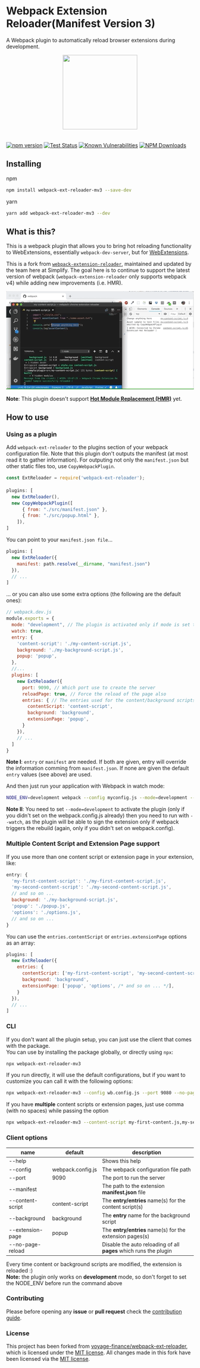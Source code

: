 # Webpack Extension Reloader(Manifest Version 3)

A Webpack plugin to automatically reload browser extensions during development.

<div align="center">
  <a href="https://github.com/webpack/webpack">
    <img width="200" height="200" src="https://webpack.js.org/assets/icon-square-big.svg">
  </a>
  <br>
  <br>
</div>
  
[![npm version](https://img.shields.io/npm/v/webpack-ext-reloader)](https://www.npmjs.com/package/webpack-ext-reloader-mv3)
[![Test Status](https://github.com//WebExp0528/webpack-ext-reloader/workflows/tests/badge.svg)](https://github.com/WebExp0528/webpack-ext-reloader/actions?query=branch%3Amaster)
[![Known Vulnerabilities](https://snyk.io/test/github/WebExp0528/webpack-ext-reloader/badge.svg)](https://snyk.io/test/github/WebExp0528/webpack-ext-reloader/)
[![NPM Downloads](https://img.shields.io/npm/dt/webpack-ext-reloader-mv3.svg)](https://www.npmjs.com/package/webpack-ext-reloader-mv3)

## Installing

npm

```bash
npm install webpack-ext-reloader-mv3 --save-dev
```

yarn

```bash
yarn add webpack-ext-reloader-mv3 --dev
```

## What is this?

This is a webpack plugin that allows you to bring hot reloading functionality to WebExtensions, essentially `webpack-dev-server`, but for [WebExtensions](https://developer.mozilla.org/en-US/docs/Mozilla/Add-ons/WebExtensions).

This is a fork from [`webpack-extension-reloader`](https://github.com/rubenspgcavalcante/webpack-extension-reloader), maintained and updated by the team here at Simplify. The goal here is to continue to support the latest version of webpack (`webpack-extension-reloader` only supports webpack v4) while adding new improvements (i.e. HMR).

![](.github/sample-gif.gif)

**Note**: This plugin doesn't support [**Hot Module Replacement (HMR)**](https://webpack.js.org/concepts/hot-module-replacement/) yet.

## How to use

### Using as a plugin

Add `webpack-ext-reloader` to the plugins section of your webpack configuration file. Note that this plugin don't outputs the manifest (at most read it to gather information).
For outputing not only the `manifest.json` but other static files too, use `CopyWebpackPlugin`.

```js
const ExtReloader = require('webpack-ext-reloader');

plugins: [
  new ExtReloader(),
  new CopyWebpackPlugin([
      { from: "./src/manifest.json" },
      { from: "./src/popup.html" },
    ]),
]
```

You can point to your `manifest.json file`...

```js
plugins: [
  new ExtReloader({
    manifest: path.resolve(__dirname, "manifest.json")
  }),
  // ...
]
```

... or you can also use some extra options (the following are the default ones):

```js
// webpack.dev.js
module.exports = {
  mode: "development", // The plugin is activated only if mode is set to development
  watch: true,
  entry: {
    'content-script': './my-content-script.js',
    background: './my-background-script.js',
    popup: 'popup',
  },
  //...
  plugins: [
    new ExtReloader({
      port: 9090, // Which port use to create the server
      reloadPage: true, // Force the reload of the page also
      entries: { // The entries used for the content/background scripts or extension pages
        contentScript: 'content-script',
        background: 'background',
        extensionPage: 'popup',
      }
    }),
    // ...
  ]
}
```

**Note I**: `entry` or `manifest` are needed. If both are given, entry will override the information comming from `manifest.json`. If none are given the default `entry` values (see above) are used.

And then just run your application with Webpack in watch mode:

```bash
NODE_ENV=development webpack --config myconfig.js --mode=development --watch 
```

**Note II**: You need to set `--mode=development` to activate the plugin (only if you didn't set on the webpack.config.js already) then you need to run with `--watch`, as the plugin will be able to sign the extension only if webpack triggers the rebuild (again, only if you didn't set on webpack.config).

### Multiple Content Script and Extension Page support

If you use more than one content script or extension page in your extension, like:

```js
entry: {
  'my-first-content-script': './my-first-content-script.js',
  'my-second-content-script': './my-second-content-script.js',
  // and so on ...
  background: './my-background-script.js',
  'popup': './popup.js',
  'options': './options.js',
  // and so on ...
}
```

You can use the `entries.contentScript` or `entries.extensionPage` options as an array:

```js
plugins: [
  new ExtReloader({
    entries: { 
      contentScript: ['my-first-content-script', 'my-second-content-script', /* and so on ... */],
      background: 'background',
      extensionPage: ['popup', 'options', /* and so on ... */],
    }
  }),
  // ...
]
```

### CLI

If you don't want all the plugin setup, you can just use the client that comes with the package.  
You can use by installing the package globally, or directly using `npx`:

```bash
npx webpack-ext-reloader-mv3
```

If you run directly, it will use the  default configurations, but if you want to customize
you can call it with the following options:

```bash
npx webpack-ext-reloader-mv3 --config wb.config.js --port 9080 --no-page-reload --content-script my-content.js --background bg.js --extension-page popup.js
```

If you have **multiple** content scripts or extension pages, just use comma (with no spaces) while passing the option

```bash
npx webpack-ext-reloader-mv3 --content-script my-first-content.js,my-second-content.js,my-third-content.js --extension-page popup.js,options.js
```

### Client options

| name             | default           | description                                                       |
| ---------------- | ----------------- | ----------------------------------------------------------------- |
| --help           |                   | Shows this help                                                   |
| --config         | webpack.config.js | The webpack configuration file path                               |
| --port           | 9090              | The port to run the server                                        |
| --manifest       |                   | The path to the extension **manifest.json** file                  |
| --content-script | content-script    | The **entry/entries** name(s) for the content script(s)           |
| --background     | background        | The **entry** name for the background script                      |
| --extension-page | popup             | The **entry/entries** name(s) for the extension pages(s)          |
| --no-page-reload |                   | Disable the auto reloading of all **pages** which runs the plugin |

Every time content or background scripts are modified, the extension is reloaded :)  
**Note:** the plugin only works on **development** mode, so don't forget to set the NODE_ENV before run the command above

### Contributing

Please before opening any **issue** or **pull request** check the [contribution guide](/.github/CONTRIBUTING.MD).

### License

This project has been forked from [voyage-finance/webpack-ext-reloader](https://github.com/voyage-finance/webpack-ext-reloader), which is licensed under the [MIT license](https://github.com/WebExp0528/webpack-ext-reloader/blob/master/LICENSE). All changes made in this fork have been licensed via the [MIT license](https://github.com/SimplifyJobs/webpack-ext-reloader/blob/master/LICENSE).

